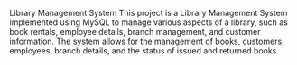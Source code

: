 

Library Management System
This project is a Library Management System implemented using MySQL to manage various aspects of a library, such as book rentals, employee details, branch management, and customer information. The system allows for the management of books, customers, employees, branch details, and the status of issued and returned books.
